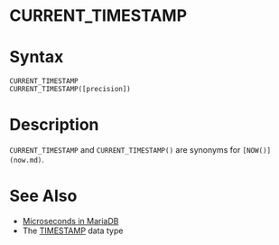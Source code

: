 # CURRENT_TIMESTAMP

#

# Syntax

```
CURRENT_TIMESTAMP
CURRENT_TIMESTAMP([precision])
```

#

# Description

`CURRENT_TIMESTAMP` and `CURRENT_TIMESTAMP()` are synonyms for `[NOW()](now.md)`.

#

# See Also

* [Microseconds in MariaDB](microseconds-in-mariadb.md)
* The [TIMESTAMP](../../../../data-types/date-and-time-data-types/timestamp.md) data type